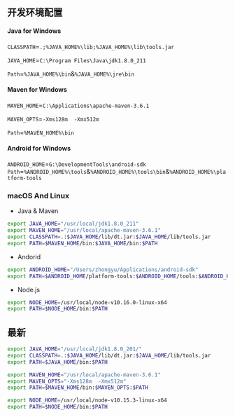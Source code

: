 ## 开发环境配置

#### Java for Windows
`CLASSPATH`=`.;%JAVA_HOME%\lib;%JAVA_HOME%\lib\tools.jar`

`JAVA_HOME`=`C:\Program Files\Java\jdk1.8.0_211`

`Path`=`%JAVA_HOME%\bin`&`%JAVA_HOME%\jre\bin`

#### Maven for Windows
`MAVEN_HOME`=`C:\Applications\apache-maven-3.6.1`

`MAVEN_OPTS`=`-Xms128m  -Xmx512m`

`Path`=`%MAVEN_HOME%\bin`

#### Android for Windows
`ANDROID_HOME`=`G:\DevelopmentTools\android-sdk`
`Path`=`%ANDROID_HOME%\tools`&`%ANDROID_HOME%\tools\bin`&`%ANDROID_HOME%\platform-tools`

### macOS And Linux ###

- Java & Maven
```bash
export JAVA_HOME="/usr/local/jdk1.8.0_211"
export MAVEN_HOME="/usr/local/apache-maven-3.6.1"
export CLASSPATH=.:$JAVA_HOME/lib/dt.jar:$JAVA_HOME/lib/tools.jar
export PATH=$MAVEN_HOME/bin:$JAVA_HOME/bin:$PATH
```

- Andorid
```bash
export ANDROID_HOME="/Users/zhongyu/Applications/android-sdk"
export PATH=$ANDROID_HOME/platform-tools:$ANDROID_HOME/tools:$ANDROID_HOME/tools/bin:$PATH
```

- Node.js
```bash
export NODE_HOME=/usr/local/node-v10.16.0-linux-x64
export PATH=$NODE_HOME/bin:$PATH
```

## 最新
```bash
export JAVA_HOME="/usr/local/jdk1.8.0_201/"
export CLASSPATH=.:$JAVA_HOME/lib/dt.jar:$JAVA_HOME/lib/tools.jar
export PATH=$JAVA_HOME/bin:$PATH

export MAVEN_HOME="/usr/local/apache-maven-3.6.1"
export MAVEN_OPTS="-Xms128m  -Xmx512m"
export PATH=$MAVEN_HOME/bin:$MAVEN_OPTS:$PATH

export NODE_HOME=/usr/local/node-v10.15.3-linux-x64
export PATH=$NODE_HOME/bin:$PATH
```

